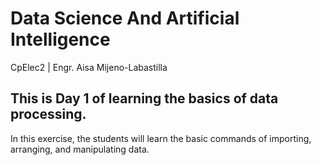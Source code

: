 # Data Science And Artificial Intelligence
CpElec2 | Engr. Aisa Mijeno-Labastilla

## This is Day 1 of learning the basics of data processing.

In this exercise, the students will learn the basic commands of importing, arranging, and manipulating data.
